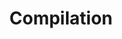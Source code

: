 ---
layout: list
title:  Compilation
slug:   compilation
description: >
  A compilation of all contents by time.
---